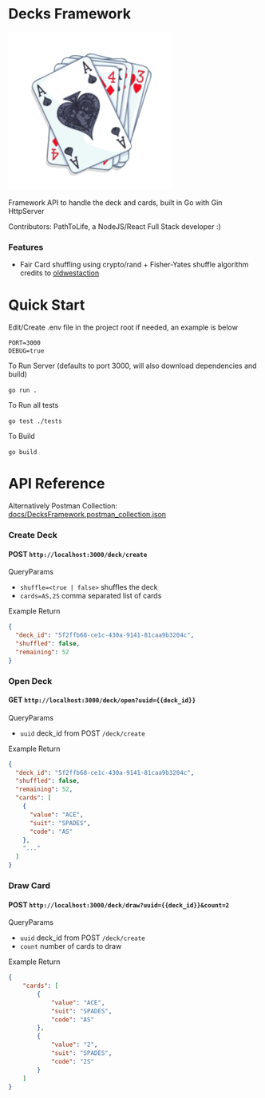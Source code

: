 # Decks Framework
![cards.png](docs/cards.png)

Framework API to handle the deck and cards, built in Go with Gin HttpServer

Contributors: PathToLife, a NodeJS/React Full Stack developer :)

### Features
- Fair Card shuffling using crypto/rand + Fisher-Yates shuffle algorithm credits to [oldwestaction](https://medium.com/@oldwestaction/randomness-is-hard-e085decbcbb2)

# Quick Start

Edit/Create .env file in the project root if needed, an example is below

```dotenv
PORT=3000
DEBUG=true
```

To Run Server (defaults to port 3000, will also download dependencies and build)

`go run .`

To Run all tests

`go test ./tests`

To Build

`go build`

# API Reference

Alternatively Postman Collection: [docs/DecksFramework.postman_collection.json](docs/DecksFramework.postman_collection.json)

### Create Deck

#### POST `http://localhost:3000/deck/create`

QueryParams
- `shuffle=<true | false>` shuffles the deck
- `cards=AS,2S` comma separated list of cards

Example Return

```json
{
  "deck_id": "5f2ffb68-ce1c-430a-9141-81caa9b3204c",
  "shuffled": false,
  "remaining": 52
}
```

### Open Deck

#### GET `http://localhost:3000/deck/open?uuid={{deck_id}}`

QueryParams
- `uuid` deck_id from POST `/deck/create`

Example Return

```json
{
  "deck_id": "5f2ffb68-ce1c-430a-9141-81caa9b3204c",
  "shuffled": false,
  "remaining": 52,
  "cards": [
    {
      "value": "ACE",
      "suit": "SPADES",
      "code": "AS"
    },
    "..."
  ]
}
```

### Draw Card

#### POST `http://localhost:3000/deck/draw?uuid={{deck_id}}&count=2`

QueryParams
- `uuid` deck_id from POST `/deck/create`
- `count` number of cards to draw

Example Return

```json
{
    "cards": [
        {
            "value": "ACE",
            "suit": "SPADES",
            "code": "AS"
        },
        {
            "value": "2",
            "suit": "SPADES",
            "code": "2S"
        }
    ]
}
```

